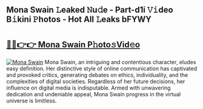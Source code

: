## Mona Swain 𝙻eaked 𝙽u𝚍e - Part-d1i 𝚅𝚒deo B𝚒kini 𝙿hotos - Hot All 𝙻eaks bFYWY

# <h2><a href="http://ld78svw.urlbe.top/?page=Mona+Swain">🔗🔗👉👉 Mona Swain P𝚑oto𝚜Vid𝚎o</a></h2>

[![Mona Swain](https://i.imgur.com/eBuTRDB.gif)](http://ld78svw.urlbe.top/?page=Mona+Swain)
Mona Swain, an intriguing and contentious character, eludes easy definition. Her distinctive style of online communication has captivated and provoked critics, generating debates on ethics, individuality, and the complexities of digital societies. Regardless of her future decisions, her influence on digital media is indisputable. Armed with unwavering dedication and undeniable appeal, Mona Swain progress in the virtual universe is limitless.
